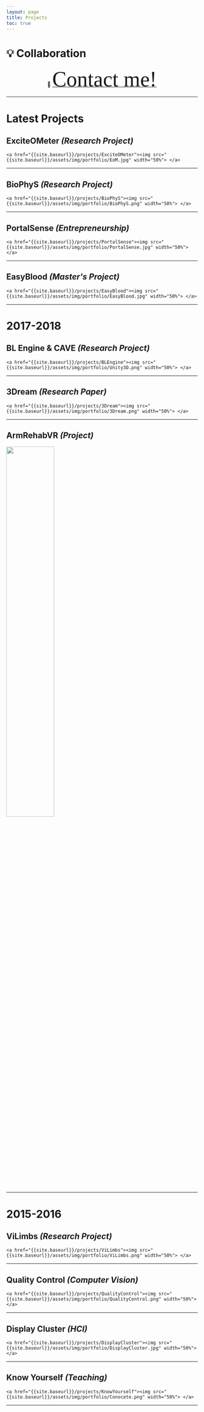 ```yaml
---
layout: page
title: Projects
toc: true
---
```



# 💡 Collaboration

<p align="center">
📨 <a target="_blank" rel="noopener noreferrer" href="mailto:benaissa@toyota-ti.ac.jp?subject=Hi"> <span style="font-family:Papyrus; font-size:4em;">Contact me!</span> </a>
</p>





---

# Latest Projects

## ExciteOMeter *(Research Project)*
<p align="center">

    <a href="{{site.baseurl}}/projects/ExciteOMeter"><img src="{{site.baseurl}}/assets/img/portfolio/EoM.jpg" width="50%"> </a>

</p>

---

## BioPhyS *(Research Project)*

<p align="center">

    <a href="{{site.baseurl}}/projects/BioPhyS"><img src="{{site.baseurl}}/assets/img/portfolio/BioPhyS.png" width="50%"> </a>

</p>

---

## PortalSense *(Entrepreneurship)*

<p align="center">

    <a href="{{site.baseurl}}/projects/PortalSense"><img src="{{site.baseurl}}/assets/img/portfolio/PortalSense.jpg" width="50%"> </a>

</p>

---

## EasyBlood *(Master's Project)*

<p align="center">

    <a href="{{site.baseurl}}/projects/EasyBlood"><img src="{{site.baseurl}}/assets/img/portfolio/EasyBlood.jpg" width="50%"> </a>

</p>

---

# 2017-2018

## BL Engine & CAVE *(Research Project)*

<p align="center">

    <a href="{{site.baseurl}}/projects/BLEngine"><img src="{{site.baseurl}}/assets/img/portfolio/Unity3D.png" width="50%"> </a>

</p>

---

## 3Dream *(Research Paper)*  

<p align="center">

    <a href="{{site.baseurl}}/projects/3Dream"><img src="{{site.baseurl}}/assets/img/portfolio/3Dream.png" width="50%"> </a>

</p>

---

## ArmRehabVR *(Project)*
<a href="{{site.baseurl}}/projects/ArmRehabVR"><img src="{{site.baseurl}}/assets/img/portfolio/ArmRehabVR.jpg" width="50%"> </a>

---

# 2015-2016

## ViLimbs *(Research Project)*

<p align="center">

    <a href="{{site.baseurl}}/projects/ViLimbs"><img src="{{site.baseurl}}/assets/img/portfolio/ViLimbs.png" width="50%"> </a>

</p>

---

## Quality Control *(Computer Vision)*

<p align="center">

    <a href="{{site.baseurl}}/projects/QualityControl"><img src="{{site.baseurl}}/assets/img/portfolio/QualityControl.png" width="50%"> </a>

</p>

---

## Display Cluster *(HCI)*

<p align="center">

    <a href="{{site.baseurl}}/projects/DisplayCluster"><img src="{{site.baseurl}}/assets/img/portfolio/DisplayCluster.jpg" width="50%"> </a>

</p>

---

## Know Yourself *(Teaching)*

<p align="center">

    <a href="{{site.baseurl}}/projects/KnowYourself"><img src="{{site.baseurl}}/assets/img/portfolio/Conocete.png" width="50%"> </a>

</p>

---
